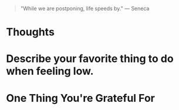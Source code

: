 
> \"While we are postponing, life speeds by.\" — Seneca

# Thoughts

# Describe your favorite thing to do when feeling low.

# One Thing You're Grateful For


